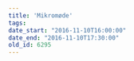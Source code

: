 ```yaml
---
title: 'Mikromøde'
tags:
date_start: "2016-11-10T16:00:00"
date_end: "2016-11-10T17:30:00"
old_id: 6295
---
```


